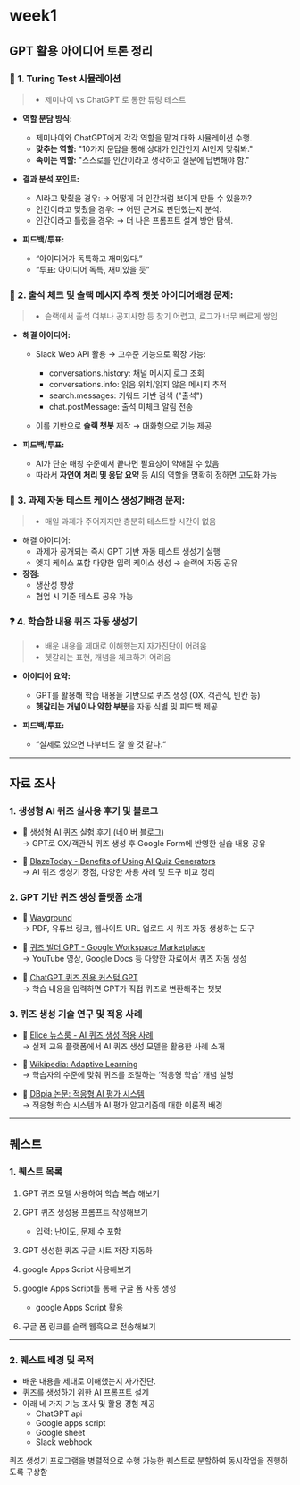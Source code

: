 # week1

## GPT 활용 아이디어 토론 정리
### 🧠 1. Turing Test 시뮬레이션 
> - 제미나이 vs ChatGPT 로 통한 튜링 테스트

- **역할 분담 방식:**
    - 제미나이와 ChatGPT에게 각각 역할을 맡겨 대화 시뮬레이션 수행.
    - **맞추는 역할:** "10가지 문답을 통해 상대가 인간인지 AI인지 맞춰봐."
    - **속이는 역할:** "스스로를 인간이라고 생각하고 질문에 답변해야 함."

- **결과 분석 포인트:**
    - AI라고 맞췄을 경우: → 어떻게 더 인간처럼 보이게 만들 수 있을까?
    - 인간이라고 맞췄을 경우: → 어떤 근거로 판단했는지 분석.
    - 인간이라고 틀렸을 경우: → 더 나은 프롬프트 설계 방안 탐색.

- **피드백/투표:**
    - “아이디어가 독특하고 재미있다.”
    - “투표: 아이디어 독특, 재미있을 듯”

### 📅 2. 출석 체크 및 슬랙 메시지 추적 챗봇 아이디어배경 문제:
> - 슬랙에서 출석 여부나 공지사항 등 찾기 어렵고, 로그가 너무 빠르게 쌓임

- **해결 아이디어:**
    - Slack Web API 활용 → 고수준 기능으로 확장 가능:
        - conversations.history: 채널 메시지 로그 조회
        - conversations.info: 읽음 위치/읽지 않은 메시지 추적
        - search.messages: 키워드 기반 검색 ("출석")
        - chat.postMessage: 출석 미체크 알림 전송

    - 이를 기반으로 **슬랙 챗봇** 제작 → 대화형으로 기능 제공

- **피드백/투표:**
    - AI가 단순 매칭 수준에서 끝나면 필요성이 약해질 수 있음
    - 따라서 **자연어 처리 및 응답 요약** 등 AI의 역할을 명확히 정하면 고도화 가능

### 🧪 3. 과제 자동 테스트 케이스 생성기배경 문제:
> - 매일 과제가 주어지지만 충분히 테스트할 시간이 없음

- 해결 아이디어:
    - 과제가 공개되는 즉시 GPT 기반 자동 테스트 생성기 실행
    - 엣지 케이스 포함 다양한 입력 케이스 생성 → 슬랙에 자동 공유
- **장점:**
    - 생산성 향상
    - 협업 시 기준 테스트 공유 가능

### ❓ 4. 학습한 내용 퀴즈 자동 생성기
> - 배운 내용을 제대로 이해했는지 자가진단이 어려움
> - 헷갈리는 표현, 개념을 체크하기 어려움

- **아이디어 요약:**
    - GPT를 활용해 학습 내용을 기반으로 퀴즈 생성 (OX, 객관식, 빈칸 등)
    - **헷갈리는 개념이나 약한 부분**을 자동 식별 및 피드백 제공

- **피드백/투표:**
    - “실제로 있으면 나부터도 잘 쓸 것 같다.“

---

## 자료 조사

### 1. 생성형 AI 퀴즈 실사용 후기 및 블로그

- 🔗 [생성형 AI 퀴즈 실험 후기 (네이버 블로그)](https://m.blog.naver.com/math_rani/223584260316)  
  → GPT로 OX/객관식 퀴즈 생성 후 Google Form에 반영한 실습 내용 공유

- 🔗 [BlazeToday - Benefits of Using AI Quiz Generators](https://blaze.today/blog/ai-quiz-generators/?utm_source=chatgpt.com)  
  → AI 퀴즈 생성기 장점, 다양한 사용 사례 및 도구 비교 정리


### 2. GPT 기반 퀴즈 생성 플랫폼 소개

- 🔗 [Wayground](https://wayground.com/?lng=en)  
  → PDF, 유튜브 링크, 웹사이트 URL 업로드 시 퀴즈 자동 생성하는 도구

- 🔗 [퀴즈 빌더 GPT - Google Workspace Marketplace](https://workspace.google.com/marketplace/app/%ED%80%B4%EC%A6%88_%EB%B9%8C%EB%8D%94_google_%EC%84%A4%EB%AC%B8%EC%A7%80%EC%9A%A9_gpt_chatgpt/37349114302)  
  → YouTube 영상, Google Docs 등 다양한 자료에서 퀴즈 자동 생성

- 🔗 [ChatGPT 퀴즈 전용 커스텀 GPT](https://chatgpt.com/g/g-L6j8e6Cky-kwijeu-maseuteo)  
  → 학습 내용을 입력하면 GPT가 직접 퀴즈로 변환해주는 챗봇


### 3. 퀴즈 생성 기술 연구 및 적용 사례

- 🔗 [Elice 뉴스룸 - AI 퀴즈 생성 적용 사례](https://elice.io/ko/newsroom/ai-quiz-generation)  
  → 실제 교육 플랫폼에서 AI 퀴즈 생성 모델을 활용한 사례 소개

- 🔗 [Wikipedia: Adaptive Learning](https://en.wikipedia.org/wiki/Adaptive_learning?utm_source=chatgpt.com)  
  → 학습자의 수준에 맞춰 퀴즈를 조절하는 ‘적응형 학습’ 개념 설명

- 🔗 [DBpia 논문: 적응형 AI 평가 시스템](https://www.dbpia.co.kr/journal/articleDetail?nodeId=NODE11225517)  
  → 적응형 학습 시스템과 AI 평가 알고리즘에 대한 이론적 배경


---

## 퀘스트

### 1. 퀘스트 목록

1. GPT 퀴즈 모델 사용하여 학습 복습 해보기

2. GPT 퀴즈 생성용 프롬프트 작성해보기
    - 입력: 난이도, 문제 수 포함

3. GPT 생성한 퀴즈 구글 시트 저장 자동화

4. google Apps Script 사용해보기

5. google Apps Script를 통해 구글 폼 자동 생성
    - google Apps Script 활용

6. 구글 폼 링크를 슬랙 웹훅으로 전송해보기 

---

### 2. 퀘스트 배경 및 목적
- 배운 내용을 제대로 이해했는지 자가진단.
- 퀴즈를 생성하기 위한 AI 프롬프트 설계
- 아래 네 가지 기능 조사 및 활용 경험 제공
    - ChatGPT api 
    - Google apps script
    - Google sheet
    - Slack webhook

퀴즈 생성기 프로그램을 병렬적으로 수행 가능한 퀘스트로 분할하여 동시작업을 진행하도록 구상함